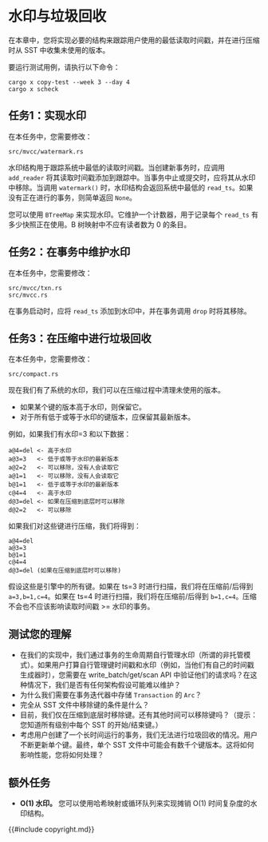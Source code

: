 
# 水印与垃圾回收

在本章中，您将实现必要的结构来跟踪用户使用的最低读取时间戳，并在进行压缩时从 SST 中收集未使用的版本。

要运行测试用例，请执行以下命令：

```
cargo x copy-test --week 3 --day 4
cargo x scheck
```

## 任务1：实现水印

在本任务中，您需要修改：

```
src/mvcc/watermark.rs
```

水印结构用于跟踪系统中最低的读取时间戳。当创建新事务时，应调用 `add_reader` 将其读取时间戳添加到跟踪中。当事务中止或提交时，应将其从水印中移除。当调用 `watermark()` 时，水印结构会返回系统中最低的 `read_ts`。如果没有正在进行的事务，则简单返回 `None`。

您可以使用 `BTreeMap` 来实现水印。它维护一个计数器，用于记录每个 `read_ts` 有多少快照正在使用。B 树映射中不应有读者数为 0 的条目。

## 任务2：在事务中维护水印

在本任务中，您需要修改：

```
src/mvcc/txn.rs
src/mvcc.rs
```

在事务启动时，应将 `read_ts` 添加到水印中，并在事务调用 `drop` 时将其移除。

## 任务3：在压缩中进行垃圾回收

在本任务中，您需要修改：

```
src/compact.rs
```

现在我们有了系统的水印，我们可以在压缩过程中清理未使用的版本。

* 如果某个键的版本高于水印，则保留它。
* 对于所有低于或等于水印的键版本，应保留其最新版本。

例如，如果我们有水印=3 和以下数据：

```
a@4=del <- 高于水印
a@3=3   <- 低于或等于水印的最新版本
a@2=2   <- 可以移除，没有人会读取它
a@1=1   <- 可以移除，没有人会读取它
b@1=1   <- 低于或等于水印的最新版本
c@4=4   <- 高于水印
d@3=del <- 如果在压缩到底层时可以移除
d@2=2   <- 可以移除
```

如果我们对这些键进行压缩，我们将得到：

```
a@4=del
a@3=3
b@1=1
c@4=4
d@3=del (如果在压缩到底层时可以移除)
```

假设这些是引擎中的所有键。如果在 ts=3 时进行扫描，我们将在压缩前/后得到 `a=3,b=1,c=4`。如果在 ts=4 时进行扫描，我们将在压缩前/后得到 `b=1,c=4`。压缩不会也不应该影响读取时间戳 >= 水印的事务。

## 测试您的理解

* 在我们的实现中，我们通过事务的生命周期自行管理水印（所谓的非托管模式）。如果用户打算自行管理键时间戳和水印（例如，当他们有自己的时间戳生成器时），您需要在 write_batch/get/scan API 中验证他们的请求吗？在这种情况下，我们是否有任何架构假设可能难以维护？
* 为什么我们需要在事务迭代器中存储 `Transaction` 的 `Arc`？
* 完全从 SST 文件中移除键的条件是什么？
* 目前，我们仅在压缩到底层时移除键。还有其他时间可以移除键吗？（提示：您知道所有级别中每个 SST 的开始/结束键。）
* 考虑用户创建了一个长时间运行的事务，我们无法进行垃圾回收的情况。用户不断更新单个键。最终，单个 SST 文件中可能会有数千个键版本。这将如何影响性能，您将如何处理？

## 额外任务

* **O(1) 水印。** 您可以使用哈希映射或循环队列来实现摊销 O(1) 时间复杂度的水印结构。

{{#include copyright.md}}
